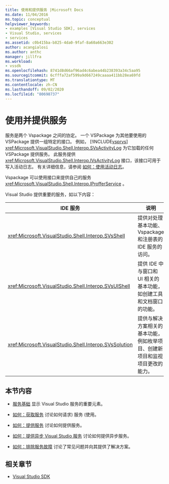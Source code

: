 ```yaml
---
title: 使用和提供服务 |Microsoft Docs
ms.date: 11/04/2016
ms.topic: conceptual
helpviewer_keywords:
- examples [Visual Studio SDK], services
- Visual Studio, services
- services
ms.assetid: c0b415ba-b825-4da0-9faf-8a60a663e302
author: acangialosi
ms.author: anthc
manager: jillfra
ms.workload:
- vssdk
ms.openlocfilehash: 8741d8d66af96ad4c6abea44b238393a34c5aa95
ms.sourcegitcommit: 6cfffa72af599a9d667249caaaa411bb28ea69fd
ms.translationtype: MT
ms.contentlocale: zh-CN
ms.lasthandoff: 09/02/2020
ms.locfileid: "80698737"
---
```

# <a name="using-and-providing-services"></a>使用并提供服务
服务是两个 Vspackage 之间的协定。 一个 VSPackage 为其他要使用的 VSPackage 提供一组特定的接口。 例如， [!INCLUDE[vsprvs](../code-quality/includes/vsprvs_md.md)] <xref:Microsoft.VisualStudio.Shell.Interop.SVsActivityLog> 为它加载的任何 VSPackage 提供服务。 此服务提供 <xref:Microsoft.VisualStudio.Shell.Interop.IVsActivityLog> 接口，该接口可用于写入活动日志。 有关详细信息，请参阅 [如何：使用活动日志](../extensibility/how-to-use-the-activity-log.md)。

 Vspackage 可以使用接口来提供自己的服务 <xref:Microsoft.VisualStudio.Shell.Interop.IProfferService> 。

 Visual Studio 提供重要的服务，如以下内容：

|IDE 服务|说明|
|-----------------|-----------------|
|<xref:Microsoft.VisualStudio.Shell.Interop.SVsShell>|提供对处理基本功能、Vspackage 和注册表的 IDE 服务的访问。|
|<xref:Microsoft.VisualStudio.Shell.Interop.SVsUIShell>|提供 IDE 中与窗口和 UI 相关的基本功能，如创建工具和文档窗口的功能。|
|<xref:Microsoft.VisualStudio.Shell.Interop.SVsSolution>|提供与解决方案相关的基本功能，例如枚举项目、创建新项目和监视项目更改的能力。|

## <a name="in-this-section"></a>本节内容
- [服务基础](../extensibility/internals/service-essentials.md) 显示 Visual Studio 服务的重要元素。

- [如何：获取服务](../extensibility/how-to-get-a-service.md) 讨论如何请求) 服务 (使用。

- [如何：提供服务](../extensibility/how-to-provide-a-service.md) 讨论如何提供服务。

- [如何：提供异步 Visual Studio 服务](../extensibility/how-to-provide-an-asynchronous-visual-studio-service.md) 讨论如何提供异步服务。

- [如何：排除服务故障](../extensibility/how-to-troubleshoot-services.md) 讨论了常见问题并向其提供了解决方案。

## <a name="related-sections"></a>相关章节
- [Visual Studio SDK](../extensibility/visual-studio-sdk.md)
